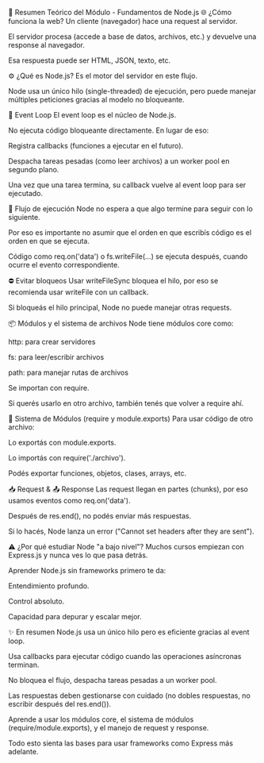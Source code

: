 🧠 Resumen Teórico del Módulo - Fundamentos de Node.js
🌐 ¿Cómo funciona la web?
Un cliente (navegador) hace una request al servidor.

El servidor procesa (accede a base de datos, archivos, etc.) y devuelve una response al navegador.

Esa respuesta puede ser HTML, JSON, texto, etc.

⚙️ ¿Qué es Node.js?
Es el motor del servidor en este flujo.

Node usa un único hilo (single-threaded) de ejecución, pero puede manejar múltiples peticiones gracias al modelo no bloqueante.

🔄 Event Loop
El event loop es el núcleo de Node.js.

No ejecuta código bloqueante directamente. En lugar de eso:

Registra callbacks (funciones a ejecutar en el futuro).

Despacha tareas pesadas (como leer archivos) a un worker pool en segundo plano.

Una vez que una tarea termina, su callback vuelve al event loop para ser ejecutado.

🔁 Flujo de ejecución
Node no espera a que algo termine para seguir con lo siguiente.

Por eso es importante no asumir que el orden en que escribís código es el orden en que se ejecuta.

Código como req.on('data') o fs.writeFile(...) se ejecuta después, cuando ocurre el evento correspondiente.

⛔ Evitar bloqueos
Usar writeFileSync bloquea el hilo, por eso se recomienda usar writeFile con un callback.

Si bloqueás el hilo principal, Node no puede manejar otras requests.

📦 Módulos y el sistema de archivos
Node tiene módulos core como:

http: para crear servidores

fs: para leer/escribir archivos

path: para manejar rutas de archivos

Se importan con require.

Si querés usarlo en otro archivo, también tenés que volver a require ahí.

🔁 Sistema de Módulos (require y module.exports)
Para usar código de otro archivo:

Lo exportás con module.exports.

Lo importás con require('./archivo').

Podés exportar funciones, objetos, clases, arrays, etc.

📥 Request & 📤 Response
Las request llegan en partes (chunks), por eso usamos eventos como req.on('data').

Después de res.end(), no podés enviar más respuestas.

Si lo hacés, Node lanza un error ("Cannot set headers after they are sent").

⚠️ ¿Por qué estudiar Node "a bajo nivel"?
Muchos cursos empiezan con Express.js y nunca ves lo que pasa detrás.

Aprender Node.js sin frameworks primero te da:

Entendimiento profundo.

Control absoluto.

Capacidad para depurar y escalar mejor.

✨ En resumen
Node.js usa un único hilo pero es eficiente gracias al event loop.

Usa callbacks para ejecutar código cuando las operaciones asíncronas terminan.

No bloquea el flujo, despacha tareas pesadas a un worker pool.

Las respuestas deben gestionarse con cuidado (no dobles respuestas, no escribir después del res.end()).

Aprende a usar los módulos core, el sistema de módulos (require/module.exports), y el manejo de request y response.

Todo esto sienta las bases para usar frameworks como Express más adelante.